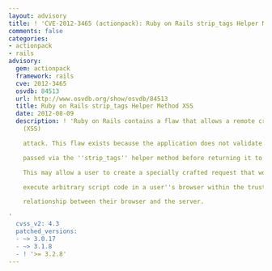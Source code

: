 ```yaml
---
layout: advisory
title: ! 'CVE-2012-3465 (actionpack): Ruby on Rails strip_tags Helper Method XSS'
comments: false
categories:
- actionpack
- rails
advisory:
  gem: actionpack
  framework: rails
  cve: 2012-3465
  osvdb: 84513
  url: http://www.osvdb.org/show/osvdb/84513
  title: Ruby on Rails strip_tags Helper Method XSS
  date: 2012-08-09
  description: ! 'Ruby on Rails contains a flaw that allows a remote cross-site scripting
    (XSS)

    attack. This flaw exists because the application does not validate input

    passed via the ''strip_tags'' helper method before returning it to the user.

    This may allow a user to create a specially crafted request that would

    execute arbitrary script code in a user''s browser within the trust

    relationship between their browser and the server.

'
  cvss_v2: 4.3
  patched_versions:
  - ~> 3.0.17
  - ~> 3.1.8
  - ! '>= 3.2.8'
---
```

